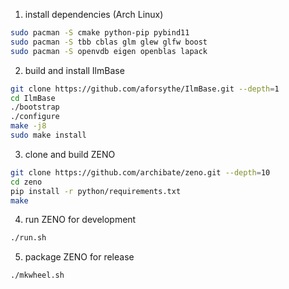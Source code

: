 1. install dependencies (Arch Linux)

```bash
sudo pacman -S cmake python-pip pybind11
sudo pacman -S tbb cblas glm glew glfw boost
sudo pacman -S openvdb eigen openblas lapack
```

2. build and install IlmBase
```bash
git clone https://github.com/aforsythe/IlmBase.git --depth=1
cd IlmBase
./bootstrap
./configure
make -j8
sudo make install
```

3. clone and build ZENO
```bash
git clone https://github.com/archibate/zeno.git --depth=10
cd zeno
pip install -r python/requirements.txt
make
```

4. run ZENO for development
```bash
./run.sh
```

5. package ZENO for release
```bash
./mkwheel.sh
```
